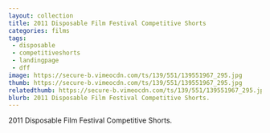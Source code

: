```yaml
---
layout: collection
title: 2011 Disposable Film Festival Competitive Shorts
categories: films
tags:
 - disposable
 - competitiveshorts
 - landingpage
 - dff
image: https://secure-b.vimeocdn.com/ts/139/551/139551967_295.jpg
thumb: https://secure-b.vimeocdn.com/ts/139/551/139551967_295.jpg
relatedthumb: https://secure-b.vimeocdn.com/ts/139/551/139551967_295.jpg
blurb: 2011 Disposable Film Festival Competitive Shorts.
---
```


2011 Disposable Film Festival Competitive Shorts.